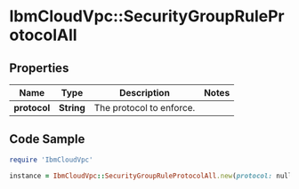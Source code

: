 # IbmCloudVpc::SecurityGroupRuleProtocolAll

## Properties

Name | Type | Description | Notes
------------ | ------------- | ------------- | -------------
**protocol** | **String** | The protocol to enforce. | 

## Code Sample

```ruby
require 'IbmCloudVpc'

instance = IbmCloudVpc::SecurityGroupRuleProtocolAll.new(protocol: null)
```


